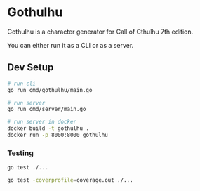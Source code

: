 # Gothulhu

Gothulhu is a character generator for Call of Cthulhu 7th edition.

You can either run it as a CLI or as a server.

## Dev Setup

```bash
# run cli
go run cmd/gothulhu/main.go

# run server
go run cmd/server/main.go

# run server in docker
docker build -t gothulhu .
docker run -p 8000:8000 gothulhu
```

### Testing

```bash
go test ./...
```

```bash
go test -coverprofile=coverage.out ./...
```
